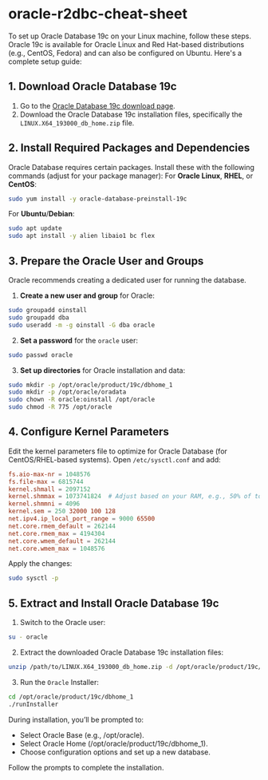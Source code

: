 # oracle-r2dbc-cheat-sheet

To set up Oracle Database 19c on your Linux machine, follow these steps. Oracle 19c is available for Oracle Linux and Red Hat-based distributions (e.g., CentOS, Fedora) and can also be configured on Ubuntu. Here's a complete setup guide:

## 1. Download Oracle Database 19c
1. Go to the [Oracle Database 19c download page](https://www.oracle.com/database/technologies/oracle19c-linux-downloads.html).
2. Download the Oracle Database 19c installation files, specifically the `LINUX.X64_193000_db_home.zip` file.

## 2. Install Required Packages and Dependencies
Oracle Database requires certain packages. Install these with the following commands (adjust for your package manager):
For **Oracle Linux**, **RHEL**, or **CentOS**:
```bash
sudo yum install -y oracle-database-preinstall-19c
```

For **Ubuntu**/**Debian**:
```bash
sudo apt update
sudo apt install -y alien libaio1 bc flex
```

## 3. Prepare the Oracle User and Groups
Oracle recommends creating a dedicated user for running the database.
1. **Create a new user and group** for Oracle:
```bash
sudo groupadd oinstall
sudo groupadd dba
sudo useradd -m -g oinstall -G dba oracle
```

2. **Set a password** for the `oracle` user:
```bash
sudo passwd oracle
```

3. **Set up directories** for Oracle installation and data:
```bash
sudo mkdir -p /opt/oracle/product/19c/dbhome_1
sudo mkdir -p /opt/oracle/oradata
sudo chown -R oracle:oinstall /opt/oracle
sudo chmod -R 775 /opt/oracle
```

## 4. Configure Kernel Parameters
Edit the kernel parameters file to optimize for Oracle Database (for CentOS/RHEL-based systems). Open `/etc/sysctl.conf` and add:
```conf
fs.aio-max-nr = 1048576
fs.file-max = 6815744
kernel.shmall = 2097152
kernel.shmmax = 1073741824  # Adjust based on your RAM, e.g., 50% of total RAM
kernel.shmmni = 4096
kernel.sem = 250 32000 100 128
net.ipv4.ip_local_port_range = 9000 65500
net.core.rmem_default = 262144
net.core.rmem_max = 4194304
net.core.wmem_default = 262144
net.core.wmem_max = 1048576
```
Apply the changes:
```bash
sudo sysctl -p
```

## 5. Extract and Install Oracle Database 19c
1. Switch to the Oracle user:
```bash
su - oracle
```

2. Extract the downloaded Oracle Database 19c installation files:
```bash
unzip /path/to/LINUX.X64_193000_db_home.zip -d /opt/oracle/product/19c/dbhome_1
```

3. Run the `Oracle` Installer:
```bash
cd /opt/oracle/product/19c/dbhome_1
./runInstaller
```
During installation, you’ll be prompted to:

- Select Oracle Base (e.g., /opt/oracle).
- Select Oracle Home (/opt/oracle/product/19c/dbhome_1).
- Choose configuration options and set up a new database.

Follow the prompts to complete the installation.
